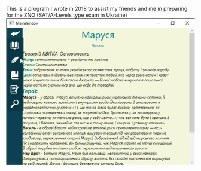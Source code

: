 This is a program I wrote in 2018 to assist my friends and me in preparing for the ZNO (SAT/A-Levels type exam in Ukraine) <br>
![demo](ualiterature.gif)
